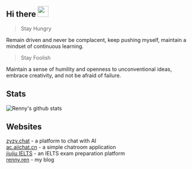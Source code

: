 ## Hi there <img src="https://media.giphy.com/media/hvRJCLFzcasrR4ia7z/giphy.gif" width="29px" height="29px"> 

> Stay Hungry

Remain driven and never be complacent, keep pushing myself, maintain a mindset of continuous learning.

> Stay Foolish

Maintain a sense of humility and openness to unconventional ideas, embrace creativity, and not be afraid of failure.

## Stats  

![Renny's github stats](https://github-readme-stats.vercel.app/api?username=renny-ren&hide=["issues"]&show_icons=true&line_height=30)

<!---
renny-ren/renny-ren is a ✨ special ✨ repository because its `README.md` (this file) appears on your GitHub profile.
You can click the Preview link to take a look at your changes.
--->

## Websites
[zyzy.chat](https://zyzy.chat) - a platform to chat with AI  
[ac.aiichat.cn](https://ac.aiichat.cn/) - a simple chatroom application  
[jiujiu IELTS](https://jiujiuen.cn/) - an IELTS exam preparation platform  
[renny.ren](https://renny.ren/) - my blog  
